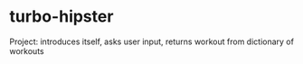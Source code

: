 turbo-hipster
=============
Project: introduces itself, asks user input, returns workout from dictionary of workouts 
